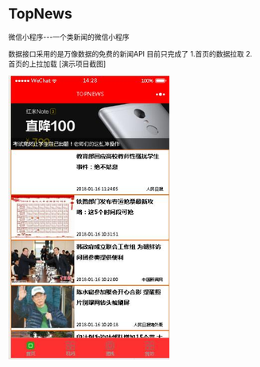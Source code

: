# TopNews
微信小程序---一个类新闻的微信小程序

数据接口采用的是万像数据的免费的新闻API
目前只完成了
1.首页的数据拉取
2.首页的上拉加载
[演示项目截图]

![image](https://raw.githubusercontent.com/DreamYAYA/TopNews/master/image/1.jpg)

